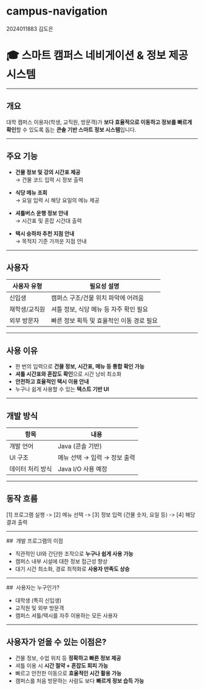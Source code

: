 # campus-navigation

2024011883 김도은 

# 🎓 스마트 캠퍼스 네비게이션 & 정보 제공 시스템

---

##  개요
대학 캠퍼스 이용자(학생, 교직원, 방문객)가 **보다 효율적으로 이동하고 정보를 빠르게 확인**할 수 있도록 돕는 **콘솔 기반 스마트 정보 시스템**입니다.

---

##  주요 기능

-  **건물 정보 및 강의 시간표 제공**  
  → 건물 코드 입력 시 정보 출력  

-  **식당 메뉴 조회**  
  → 요일 입력 시 해당 요일의 메뉴 제공  

-  **셔틀버스 운행 정보 안내**  
  → 시간표 및 혼잡 시간대 출력  

-  **택시 승하차 추천 지점 안내**  
  → 목적지 기준 가까운 지점 안내  

---

##  사용자

| 사용자 유형   | 필요성 설명                                      |
|------------|-------------------------------------------------|
| 신입생      | 캠퍼스 구조/건물 위치 파악에 어려움                  |
| 재학생/교직원 | 셔틀 정보, 식당 메뉴 등 자주 확인 필요                |
| 외부 방문자   | 빠른 정보 획득 및 효율적인 이동 경로 필요             |

---

##  사용 이유

- 한 번의 입력으로 **건물 정보, 시간표, 메뉴 등 통합 확인 가능**
- **셔틀 시간표와 혼잡도 확인**으로 시간 낭비 최소화
- **안전하고 효율적인 택시 이용 안내**
- 누구나 쉽게 사용할 수 있는 **텍스트 기반 UI**

---

##  개발 방식

| 항목         | 내용                                       |
|------------|------------------------------------------|
| 개발 언어      | Java (콘솔 기반)                           |
| UI 구조       | 메뉴 선택 → 입력 → 정보 출력                   |
| 데이터 처리 방식 | Java I/O 사용 예정                   |

---

##  동작 흐름


[1] 프로그램 실행 -> [2] 메뉴 선택 -> [3] 정보 입력 (건물 숫자, 요일 등) -> [4] 해당 결과 출력


---



##  개발 프로그램의 이점
- 직관적인 UI와 간단한 조작으로 **누구나 쉽게 사용 가능**
- 캠퍼스 내부 시설에 대한 정보 접근성 향상
- 대기 시간 최소화, 경로 최적화로 **사용자 만족도 상승**



---



##  사용자는 누구인가?
- 대학생 (특히 신입생)
- 교직원 및 외부 방문객
- 캠퍼스 셔틀/택시를 자주 이용하는 모든 사용자


---


## 사용자가 얻을 수 있는 이점은?
- 건물 정보, 수업 위치 등 **정확하고 빠른 정보 제공**
- 셔틀 이용 시 **시간 절약 + 혼잡도 회피 가능**
- 빠르고 안전한 이동으로 **효율적인 시간 활용 가능**
- 캠퍼스를 처음 방문하는 사람도 보다 **빠르게 정보 습득 가능**
